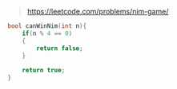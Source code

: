 > https://leetcode.com/problems/nim-game/

``` c
bool canWinNim(int n){
    if(n % 4 == 0)
    {
        return false;
    }
    
    return true; 
}
```